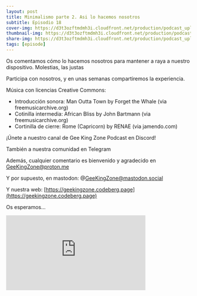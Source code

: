 ```yaml
---
layout: post
title: Minimalismo parte 2. Asi lo hacemos nosotros
subtitle: Episodio 18
cover-img: https://d3t3ozftmdmh3i.cloudfront.net/production/podcast_uploaded_nologo/14743809/14743809-1619370377976-ce118b9b0f9a8.jpg
thumbnail-img: https://d3t3ozftmdmh3i.cloudfront.net/production/podcast_uploaded_nologo/14743809/14743809-1619370377976-ce118b9b0f9a8.jpg
share-img: https://d3t3ozftmdmh3i.cloudfront.net/production/podcast_uploaded_nologo/14743809/14743809-1619370377976-ce118b9b0f9a8.jpg
tags: [episode]
---
```


Os comentamos cómo lo hacemos nosotros para mantener a raya a nuestro dispositivo. Molestias, las justas

Participa con nosotros, y en unas semanas compartiremos la experiencia.

Música con licencias Creative Commons:

*   Introducción sonora: Man Outta Town by Forget the Whale (via freemusicarchive.org)
*   Cotinilla intermedia: African Bliss by John Bartmann (via freemusicarchive.org)
*   Cortinilla de cierre: Rome (Capricorn) by RENAE (via jamendo.com)

¡Únete a nuestro canal de Gee King Zone Podcast en Discord!

También a nuestra comunidad en Telegram

Además, cualquier comentario es bienvenido y agradecido en GeeKingZone@proton.me

Y por supuesto, en mastodon: @GeeKingZone@mastodon.social

Y nuestra web: [https://geekingzone.codeberg.page](https://geekingzone.codeberg.page)

Os esperamos...
<iframe src='https://podcasters.spotify.com/pod/show/geekingzone/embed/episodes/Minimalismo-parte-2--As-lo-hacemos-nosotros-e1qgbho' height='204px' width='380px' frameborder='0' scrolling='no'></iframe>